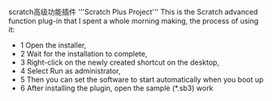 scratch高级功能插件
'''Scratch Plus Project'''
This is the Scratch advanced function plug-in that I spent a whole morning making, the process of using it:
 - 1 Open the installer,
 - 2 Wait for the installation to complete,
 - 3 Right-click on the newly created shortcut on the desktop,
 - 4 Select Run as administrator,
 - 5 Then you can set the software to start automatically when you boot up
 - 6 After installing the plugin, open the sample (*.sb3) work

